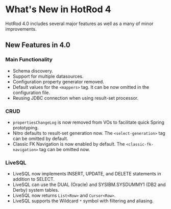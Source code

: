 # What's New in HotRod 4

HotRod 4.0 includes several major features as well as a many of minor improvements.


## New Features in 4.0

### Main Functionality

- Schema discovery.
- Support for multiple datasources.
- Configuration property generator removed.
- Default values for the `<mappers>` tag. It can be now omitted in the configuration file.
- Reusing JDBC connection when using result-set processor.

### CRUD

- `propertiesChangeLog` is now removed from VOs to facilitate quick Spring prototyping.
- Nitro defaults to result-set generation now. The `<select-generation>` tag can be omitted by default.
- Classic FK Navigation is now enabled by default. The `<classic-fk-navigation>` tag can be omitted now.

### LiveSQL

- LiveSQL now implements INSERT, UPDATE, and DELETE statements in addition to SELECT.
- LiveSQL can use the DUAL (Oracle) and SYSIBM.SYSDUMMY1 (DB2 and Derby) system tables.
- LiveSQL now returns `List<Row>` and `Cursor<Row>`.
- LiveSQL supports the Wildcard `*` symbol with filtering and aliasing.



